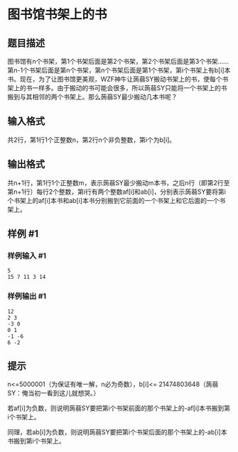 # 图书馆书架上的书

## 题目描述

图书馆有n个书架，第1个书架后面是第2个书架，第2个书架后面是第3个书架……第n-1个书架后面是第n个书架，第n个书架后面是第1个书架，第i个书架上有b[i]本书。现在，为了让图书馆更美观，WZF神牛让蒟蒻SY搬动书架上的书，使每个书架上的书一样多。由于搬动的书可能会很多，所以蒟蒻SY只能将一个书架上的书搬到与其相邻的两个书架上。那么蒟蒻SY最少搬动几本书呢？


## 输入格式

共2行，第1行1个正整数n，第2行n个非负整数，第i个为b[i]。


## 输出格式

共n+1行，第1行1个正整数m，表示蒟蒻SY最少搬动m本书，之后n行（即第2行至第n+1行）每行2个整数，第i行有两个整数af[i]和ab[i]，分别表示蒟蒻SY要将第i个书架上的af[i]本书和ab[i]本书分别搬到它前面的一个书架上和它后面的一个书架上。


## 样例 #1

### 样例输入 #1
```
5
15 7 11 3 14
```

### 样例输出 #1

```
12
2 3
-3 0
0 1
-1 -6
6 -2
```

## 提示

n<=5000001（为保证有唯一解，n必为奇数），b[i]<= 21474803648（蒟蒻SY：俺当初一看到这儿就想哭。）

若af[i]为负数，则说明蒟蒻SY要把第i个书架前面的那个书架上的-af[i]本书搬到第i个书架上。

同理，若ab[i]为负数，则说明蒟蒻SY要把第i个书架后面的那个书架上的-ab[i]本书搬到第i个书架上。

